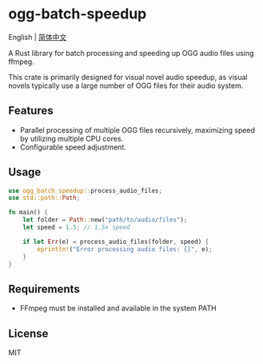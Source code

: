 # ogg-batch-speedup

English | [简体中文](./README.zh-CN.md)

A Rust library for batch processing and speeding up OGG audio files using ffmpeg.

This crate is primarily designed for visual novel audio speedup, as visual novels typically use a large number of OGG files for their audio system.

## Features

- Parallel processing of multiple OGG files recursively, maximizing speed by utilizing multiple CPU cores.
- Configurable speed adjustment.

## Usage

```rust
use ogg_batch_speedup::process_audio_files;
use std::path::Path;

fn main() {
    let folder = Path::new("path/to/audio/files");
    let speed = 1.5; // 1.5x speed

    if let Err(e) = process_audio_files(folder, speed) {
        eprintln!("Error processing audio files: {}", e);
    }
}
```

## Requirements

- FFmpeg must be installed and available in the system PATH

## License

MIT
